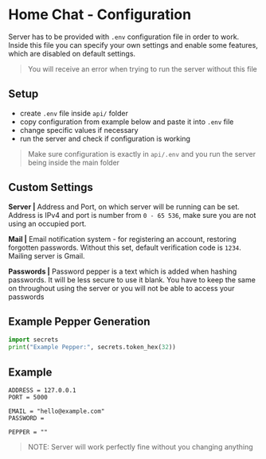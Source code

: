 # Home Chat - Configuration
Server has to be provided with `.env` configuration file in order to work. Inside this file you can specify your own settings and enable some features, which are disabled on default settings. 

> You will receive an error when trying to run the server without this file

## Setup
- create `.env` file inside `api/` folder
- copy configuration from example below and paste it into `.env` file
- change specific values if necessary
- run the server and check if configuration is working

> Make sure configuration is exactly in `api/.env` and you run the server being inside the main folder

## Custom Settings
**Server |**
Address and Port, on which server will be running can be set. Address is IPv4 and port is number from `0 - 65 536`, make sure you are not using an occupied port.

**Mail |**
Email notification system - for registering an account, restoring forgotten passwords. Without this set, default verification code is `1234`. Mailing server is Gmail.

**Passwords |**
Password pepper is a text which is added when hashing passwords. It will be less secure to use it blank. You have to keep the same on throughout using the server or you will not be able to access your passwords

## Example Pepper Generation
```py
import secrets
print("Example Pepper:", secrets.token_hex(32)) 
```

## Example
```env
ADDRESS = 127.0.0.1
PORT = 5000

EMAIL = "hello@example.com"
PASSWORD = 

PEPPER = ""
```

> NOTE: Server will work perfectly fine without you changing anything